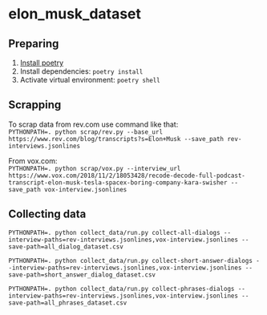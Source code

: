 # elon_musk_dataset
## Preparing
1. [Install poetry](https://python-poetry.org/docs/#installation)
2. Install dependencies: `poetry install`
3. Activate virtual environment: `poetry shell`

## Scrapping
To scrap data from rev.com use command like that:  
`PYTHONPATH=. python scrap/rev.py --base_url https://www.rev.com/blog/transcripts?s=Elon+Musk --save_path rev-interviews.jsonlines`  

From vox.com:  
`PYTHONPATH=. python scrap/vox.py --interview_url https://www.vox.com/2018/11/2/18053428/recode-decode-full-podcast-transcript-elon-musk-tesla-spacex-boring-company-kara-swisher --save_path vox-interview.jsonlines`  

## Collecting data
`PYTHONPATH=. python collect_data/run.py collect-all-dialogs --interview-paths=rev-interviews.jsonlines,vox-interview.jsonlines --save-path=all_dialog_dataset.csv`  

`PYTHONPATH=. python collect_data/run.py collect-short-answer-dialogs --interview-paths=rev-interviews.jsonlines,vox-interview.jsonlines --save-path=short_answer_dialog_dataset.csv`  

`PYTHONPATH=. python collect_data/run.py collect-phrases-dialogs --interview-paths=rev-interviews.jsonlines,vox-interview.jsonlines --save-path=all_phrases_dataset.csv`